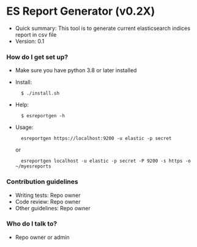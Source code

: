 # ES Report Generator (v0.2X) #


* Quick summary: This tool is to generate current elasticsearch indices report in csv file
* Version: 0.1

### How do I get set up? ###

* Make sure you have python 3.8 or later installed
* Install: 

        $ ./install.sh
        
* Help: 

        $ esreportgen -h
        
* Usage: 

        esreportgen https://localhost:9200 -u elastic -p secret 
    
    or
    
        esreportgen localhost -u elastic -p secret -P 9200 -s https -o ~/myesreports

### Contribution guidelines ###

* Writing tests: Repo owner
* Code review: Repo owner
* Other guidelines: Repo owner

### Who do I talk to? ###

* Repo owner or admin